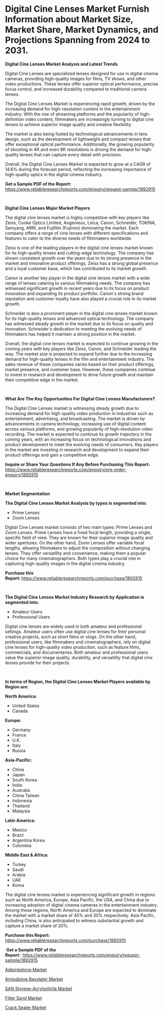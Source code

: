 <p><h1>Digital Cine Lenses Market Furnish Information about Market Size, Market Share, Market Dynamics, and Projections Spanning from 2024 to 2031.</h1></p><p><strong>Digital Cine Lenses Market Analysis and Latest Trends</strong></p>
<p><p>Digital Cine Lenses are specialized lenses designed for use in digital cinema cameras, providing high-quality images for films, TV shows, and other video productions. These lenses offer superior optical performance, precise focus control, and increased durability compared to traditional camera lenses.</p><p>The Digital Cine Lenses Market is experiencing rapid growth, driven by the increasing demand for high-resolution content in the entertainment industry. With the rise of streaming platforms and the popularity of high-definition video content, filmmakers are increasingly turning to digital cine lenses to achieve superior image quality and creative flexibility.</p><p>The market is also being fueled by technological advancements in lens design, such as the development of lightweight and compact lenses that offer exceptional optical performance. Additionally, the growing popularity of shooting in 4K and even 8K resolutions is driving the demand for high-quality lenses that can capture every detail with precision.</p><p>Overall, the Digital Cine Lenses Market is expected to grow at a CAGR of 14.6% during the forecast period, reflecting the increasing importance of high-quality optics in the digital cinema industry.</p></p>
<p><strong>Get a Sample PDF of the Report:&nbsp;</strong> <a href="https://www.reliableresearchreports.com/enquiry/request-sample/1892915">https://www.reliableresearchreports.com/enquiry/request-sample/1892915</a></p>
<p>&nbsp;</p>
<p><strong>Digital Cine Lenses Major Market Players</strong></p>
<p><p>The digital cine lenses market is highly competitive with key players like Zeiss, Cooke Optics Limited, Angenieux, Leica, Canon, Schneider, TOKINA, Samyang, ARRI, and Fujifilm (Fujinon) dominating the market. Each company offers a range of cine lenses with different specifications and features to cater to the diverse needs of filmmakers worldwide.</p><p>Zeiss is one of the leading players in the digital cine lenses market known for its high-quality lenses and cutting-edge technology. The company has shown consistent growth over the years due to its strong presence in the market and innovative product offerings. Zeiss has a strong global presence and a loyal customer base, which has contributed to its market growth.</p><p>Canon is another key player in the digital cine lenses market with a wide range of lenses catering to various filmmaking needs. The company has witnessed significant growth in recent years due to its focus on product innovation and expanding its product portfolio. Canon's strong brand reputation and customer loyalty have also played a crucial role in its market growth.</p><p>Schneider is also a prominent player in the digital cine lenses market known for its high-quality lenses and advanced optical technology. The company has witnessed steady growth in the market due to its focus on quality and innovation. Schneider's dedication to meeting the evolving needs of filmmakers has helped it maintain a strong position in the market.</p><p>Overall, the digital cine lenses market is expected to continue growing in the coming years with key players like Zeiss, Canon, and Schneider leading the way. The market size is projected to expand further due to the increasing demand for high-quality lenses in the film and entertainment industry. The sales revenue of these companies varies based on their product offerings, market presence, and customer base. However, these companies continue to invest in research and development to drive future growth and maintain their competitive edge in the market.</p></p>
<p>&nbsp;</p>
<p><strong>What Are The Key Opportunities For Digital Cine Lenses Manufacturers?</strong></p>
<p><p>The Digital Cine Lenses market is witnessing steady growth due to increasing demand for high-quality video production in industries such as entertainment, advertising, and broadcasting. The market is driven by advancements in camera technology, increasing use of digital content across various platforms, and growing popularity of high-resolution video recording. The market is expected to continue its growth trajectory in the coming years, with an increasing focus on technological innovations and product development to meet the evolving needs of consumers. Key players in the market are investing in research and development to expand their product offerings and gain a competitive edge.</p></p>
<p><strong>Inquire or Share Your Questions If Any Before Purchasing This Report:</strong> <a href="https://www.reliableresearchreports.com/enquiry/pre-order-enquiry/1892915">https://www.reliableresearchreports.com/enquiry/pre-order-enquiry/1892915</a></p>
<p>&nbsp;</p>
<p><strong>Market Segmentation</strong></p>
<p><strong>The Digital Cine Lenses Market Analysis by types is segmented into:</strong></p>
<p><ul><li>Prime Lenses</li><li>Zoom Lenses</li></ul></p>
<p><p>Digital Cine Lenses market consists of two main types: Prime Lenses and Zoom Lenses. Prime Lenses have a fixed focal length, providing a single, specific field of view. They are known for their superior image quality and wider apertures. On the other hand, Zoom Lenses offer variable focal lengths, allowing filmmakers to adjust the composition without changing lenses. They offer versatility and convenience, making them a popular choice for many cinematographers. Both types play a crucial role in capturing high-quality images in the digital cinema industry.</p></p>
<p><strong>Purchase this Report:&nbsp;</strong><a href="https://www.reliableresearchreports.com/purchase/1892915">https://www.reliableresearchreports.com/purchase/1892915</a></p>
<p>&nbsp;</p>
<p><strong>The Digital Cine Lenses Market Industry Research by Application is segmented into:</strong></p>
<p><ul><li>Amateur Users</li><li>Professional Users</li></ul></p>
<p><p>Digital cine lenses are widely used in both amateur and professional settings. Amateur users often use digital cine lenses for their personal creative projects, such as short films or vlogs. On the other hand, professional users, like filmmakers and cinematographers, rely on digital cine lenses for high-quality video production, such as feature films, commercials, and documentaries. Both amateur and professional users value the superior image quality, durability, and versatility that digital cine lenses provide for their projects.</p></p>
<p>&nbsp;</p>
<p><strong>In terms of Region, the Digital Cine Lenses Market Players available by Region are:</strong></p>
<p>
    <p> <strong> North America: </strong>
        <ul>
            <li>United States</li>
            <li>Canada</li>
        </ul>
        </p> 
    <p> <strong> Europe: </strong>
        <ul>
            <li>Germany</li>
            <li>France</li>
            <li>U.K.</li>
            <li>Italy</li>
            <li>Russia</li>
        </ul>
        </p> 
    <p> <strong> Asia-Pacific: </strong>
        <ul>
            <li>China</li>
            <li>Japan</li>
            <li>South Korea</li>
            <li>India</li>
            <li>Australia</li>
            <li>China Taiwan</li>
            <li>Indonesia</li>
            <li>Thailand</li>
            <li>Malaysia</li>
        </ul>
        </p> 
    <p> <strong> Latin America: </strong>
        <ul>
            <li>Mexico</li>
            <li>Brazil</li>
            <li>Argentina Korea</li>
            <li>Colombia</li>
        </ul>
        </p> 
    <p> <strong> Middle East & Africa: </strong>
        <ul>
            <li>Turkey</li>
            <li>Saudi</li>
            <li>Arabia</li>
            <li>UAE</li>
            <li>Korea</li>
        </ul>
    </p>
    </p>
<p><p>The digital cine lenses market is experiencing significant growth in regions such as North America, Europe, Asia Pacific, the USA, and China due to increasing adoption of digital cinema cameras in the entertainment industry. Among these regions, North America and Europe are expected to dominate the market with a market share of 45% and 30% respectively. Asia Pacific, including China, is also anticipated to witness substantial growth and capture a market share of 20%.</p></p>
<p><strong>Purchase this Report: </strong><a href="https://www.reliableresearchreports.com/purchase/1892915">https://www.reliableresearchreports.com/purchase/1892915</a></p>
<p>&nbsp;<strong>Get a Sample PDF of the Report:&nbsp;&nbsp;</strong><a href="https://www.reliableresearchreports.com/enquiry/request-sample/1892915">https://www.reliableresearchreports.com/enquiry/request-sample/1892915</a></p>
<p><strong></strong></p>
<p><p><a href="https://gamy-alyssum-396.notion.site/Adipinketone-Market-Analysis-Examines-its-Scope-on-Growth-Opportunities-and-Forecasted-Trends-Spann-a5ba092a7f134ab99f3fd352bd60bdb9">Adipinketone Market</a></p><p><a href="https://poised-avenue-46d.notion.site/Amlodipine-Besylater-Market-Insights-Market-Players-and-Forecast-Till-2031-24a74f57827a41719c71ec55c5ae10b2">Amlodipine Besylater Market</a></p><p><a href="https://fearless-okapi-6c8.notion.site/SAN-Styrene-Acrylonitrile-Market-with-the-goal-of-estimating-the-market-size-and-future-growth-poten-9a1d9f18c1a84787928a6ef55e463578">SAN Styrene-Acrylonitrile Market</a></p><p><a href="https://view.publitas.com/reportprime-1/filter-sand-market-research-report-reveals-the-latest-trends-and-opportunities-of-this-market-for-period-from-2024-2031/">Filter Sand Market</a></p><p><a href="https://view.publitas.com/reportprime-1/crack-sealer-market-research-report-the-key-to-successful-business-strategy-forecasted-for-period-from-2024-2031/">Crack Sealer Market</a></p></p>